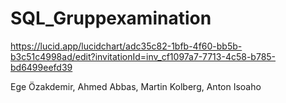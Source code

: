 # SQL_Gruppexamination
https://lucid.app/lucidchart/adc35c82-1bfb-4f60-bb5b-b3c51c4998ad/edit?invitationId=inv_cf1097a7-7713-4c58-b785-bd6499eefd39

Ege Özakdemir, Ahmed Abbas, Martin Kolberg, Anton Isoaho
